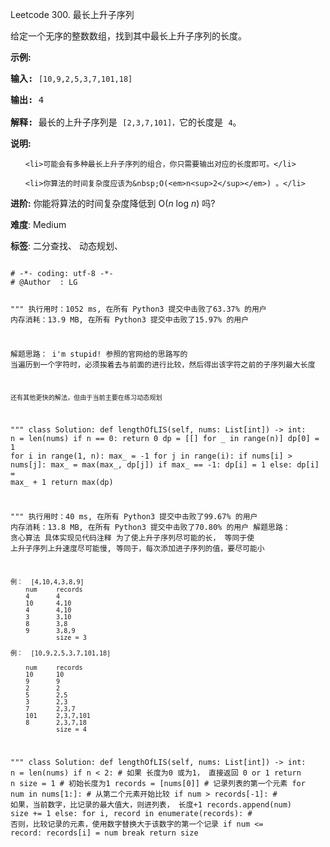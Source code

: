 Leetcode 300. 最长上升子序列
<p>给定一个无序的整数数组，找到其中最长上升子序列的长度。</p>


<p><strong>示例:</strong></p>



<pre><strong>输入:</strong> <code>[10,9,2,5,3,7,101,18]

</code><strong>输出: </strong>4 

<strong>解释: </strong>最长的上升子序列是&nbsp;<code>[2,3,7,101]，</code>它的长度是 <code>4</code>。</pre>



<p><strong>说明:</strong></p>



<ul>

	<li>可能会有多种最长上升子序列的组合，你只需要输出对应的长度即可。</li>

	<li>你算法的时间复杂度应该为&nbsp;O(<em>n<sup>2</sup></em>) 。</li>

</ul>



<p><strong>进阶:</strong> 你能将算法的时间复杂度降低到&nbsp;O(<em>n</em> log <em>n</em>) 吗?</p>





 **难度**: Medium



 **标签**: 二分查找、 动态规划、 





<div class="hcb_wrap">
<pre class="prism undefined-numbers lang-python" data-lang="Python"><code>
# -*- coding: utf-8 -*-
# @Author  : LG

"""
执行用时：1052 ms, 在所有 Python3 提交中击败了63.37% 的用户
内存消耗：13.9 MB, 在所有 Python3 提交中击败了15.97% 的用户

解题思路：
    i'm stupid!
    参照的官网给的思路写的
    当遍历到一个字符时，必须挨着去与前面的进行比较，然后得出该字符之前的子序列最大长度

    还有其他更快的解法，但由于当前主要在练习动态规划
"""
class Solution:
    def lengthOfLIS(self, nums: List[int]) -> int:
        n = len(nums)
        if n == 0:
            return 0
        dp = [[] for _ in range(n)]
        dp[0] = 1
        for i in range(1, n):
            max_ = -1
            for j in range(i):
                if nums[i] > nums[j]:
                    max_ = max(max_, dp[j])
            if max_ == -1:
                dp[i] = 1
            else:
                dp[i] = max_ + 1
        return max(dp)


"""
执行用时：40 ms, 在所有 Python3 提交中击败了99.67% 的用户
内存消耗：13.8 MB, 在所有 Python3 提交中击败了70.80% 的用户
解题思路：
    贪心算法
    具体实现见代码注释
    为了使上升子序列尽可能的长， 
    等同于使 上升子序列上升速度尽可能慢,
    等同于，每次添加进子序列的值，要尽可能小
    
    例：  [4,10,4,3,8,9]
        num     records
        4       4
        10      4,10
        4       4,10
        3       3,10
        8       3,8
        9       3,8,9
                size = 3
    
    例：  [10,9,2,5,3,7,101,18]
    
        num     records
        10      10
        9       9
        2       2
        5       2,5
        3       2,3
        7       2,3,7
        101     2,3,7,101
        8       2,3,7,18
                size = 4
    
"""
class Solution:
    def lengthOfLIS(self, nums: List[int]) -> int:
        n = len(nums)
        if n < 2:       # 如果 长度为0 或为1， 直接返回 0 or 1
            return n
        size = 1            # 初始长度为1
        records = [nums[0]] # 记录列表的第一个元素
        for num in nums[1:]:    # 从第二个元素开始比较
            if num > records[-1]:   # 如果，当前数字，比记录的最大值大，则进列表， 长度+1
                records.append(num)
                size += 1
            else:
                for i, record in enumerate(records):    # 否则，比较记录的元素，使用数字替换大于该数字的第一个记录
                    if num <= record:
                        records[i] = num
                        break
        return size
</code></pre></div>
